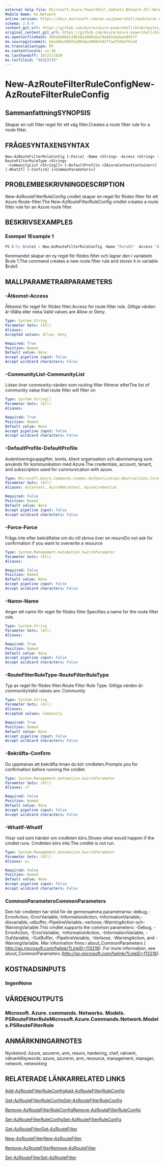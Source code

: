 ```yaml
---
external help file: Microsoft.Azure.PowerShell.Cmdlets.Network.dll-Help.xml
Module Name: Az.Network
online version: https://docs.microsoft.com/en-us/powershell/module/az.network/new-azroutefilterruleconfig
schema: 2.0.0
content_git_url: https://github.com/Azure/azure-powershell/blob/master/src/Network/Network/help/New-AzRouteFilterRuleConfig.md
original_content_git_url: https://github.com/Azure/azure-powershell/blob/master/src/Network/Network/help/New-AzRouteFilterRuleConfig.md
ms.openlocfilehash: d66a684b6cd9b26aa9d616a74a4d2eaabaa891ff
ms.sourcegitcommit: b4a38bcb0501a9016a4998efd377aa75d3ef9ce8
ms.translationtype: MT
ms.contentlocale: sv-SE
ms.lasthandoff: 10/27/2020
ms.locfileid: "94323735"
---
```

# <span data-ttu-id="406f9-101">New-AzRouteFilterRuleConfig</span><span class="sxs-lookup"><span data-stu-id="406f9-101">New-AzRouteFilterRuleConfig</span></span>

## <span data-ttu-id="406f9-102">Sammanfattning</span><span class="sxs-lookup"><span data-stu-id="406f9-102">SYNOPSIS</span></span>
<span data-ttu-id="406f9-103">Skapar en rutt filter regel för ett väg filter.</span><span class="sxs-lookup"><span data-stu-id="406f9-103">Creates a route filter rule for a route filter.</span></span>

## <span data-ttu-id="406f9-104">FRÅGESYNTAXEN</span><span class="sxs-lookup"><span data-stu-id="406f9-104">SYNTAX</span></span>

```
New-AzRouteFilterRuleConfig [-Force] -Name <String> -Access <String> -RouteFilterRuleType <String>
 -CommunityList <String[]> [-DefaultProfile <IAzureContextContainer>] [-WhatIf] [-Confirm] [<CommonParameters>]
```

## <span data-ttu-id="406f9-105">PROBLEMBESKRIVNING</span><span class="sxs-lookup"><span data-stu-id="406f9-105">DESCRIPTION</span></span>
<span data-ttu-id="406f9-106">New-AzRouteFilterRuleConfig cmdlet skapar en regel för flödes filter för ett Azure Route-filter.</span><span class="sxs-lookup"><span data-stu-id="406f9-106">The New-AzRouteFilterRuleConfig cmdlet creates a route filter rule for an Azure route filter.</span></span>

## <span data-ttu-id="406f9-107">BESKRIVS</span><span class="sxs-lookup"><span data-stu-id="406f9-107">EXAMPLES</span></span>

### <span data-ttu-id="406f9-108">Exempel 1</span><span class="sxs-lookup"><span data-stu-id="406f9-108">Example 1</span></span>
```powershell
PS C:\> $rule1 = New-AzRouteFilterRuleConfig -Name "Rule01" -Access "Allow" -RouteFilterRuleType "Community" -CommunityList "12076:5040"
```

<span data-ttu-id="406f9-109">Kommandot skapar en ny regel för flödes filter och lagrar den i variabeln $rule 1.</span><span class="sxs-lookup"><span data-stu-id="406f9-109">The command creates a new route filter rule and stores it in variable $rule1.</span></span>

## <span data-ttu-id="406f9-110">MALLPARAMETRAR</span><span class="sxs-lookup"><span data-stu-id="406f9-110">PARAMETERS</span></span>

### <span data-ttu-id="406f9-111">-Åtkomst</span><span class="sxs-lookup"><span data-stu-id="406f9-111">-Access</span></span>
<span data-ttu-id="406f9-112">Åtkomst för regel för flödes filter.</span><span class="sxs-lookup"><span data-stu-id="406f9-112">Access for route filter rule.</span></span>
<span data-ttu-id="406f9-113">Giltiga värden är tillåta eller neka.</span><span class="sxs-lookup"><span data-stu-id="406f9-113">Valid values are Allow or Deny.</span></span>

```yaml
Type: System.String
Parameter Sets: (All)
Aliases:
Accepted values: Allow, Deny

Required: True
Position: Named
Default value: None
Accept pipeline input: False
Accept wildcard characters: False
```

### <span data-ttu-id="406f9-114">-CommunityList</span><span class="sxs-lookup"><span data-stu-id="406f9-114">-CommunityList</span></span>
<span data-ttu-id="406f9-115">Listan över community-värden som routing filter filtrerar efter</span><span class="sxs-lookup"><span data-stu-id="406f9-115">The list of community value that route filter will filter on</span></span>

```yaml
Type: System.String[]
Parameter Sets: (All)
Aliases:

Required: True
Position: Named
Default value: None
Accept pipeline input: False
Accept wildcard characters: False
```

### <span data-ttu-id="406f9-116">-DefaultProfile</span><span class="sxs-lookup"><span data-stu-id="406f9-116">-DefaultProfile</span></span>
<span data-ttu-id="406f9-117">Autentiseringsuppgifter, konto, klient organisation och abonnemang som används för kommunikation med Azure.</span><span class="sxs-lookup"><span data-stu-id="406f9-117">The credentials, account, tenant, and subscription used for communication with azure.</span></span>

```yaml
Type: Microsoft.Azure.Commands.Common.Authentication.Abstractions.Core.IAzureContextContainer
Parameter Sets: (All)
Aliases: AzContext, AzureRmContext, AzureCredential

Required: False
Position: Named
Default value: None
Accept pipeline input: False
Accept wildcard characters: False
```

### <span data-ttu-id="406f9-118">-Force</span><span class="sxs-lookup"><span data-stu-id="406f9-118">-Force</span></span>
<span data-ttu-id="406f9-119">Fråga inte efter bekräftelse om du vill skriva över en resurs</span><span class="sxs-lookup"><span data-stu-id="406f9-119">Do not ask for confirmation if you want to overwrite a resource</span></span>

```yaml
Type: System.Management.Automation.SwitchParameter
Parameter Sets: (All)
Aliases:

Required: False
Position: Named
Default value: None
Accept pipeline input: False
Accept wildcard characters: False
```

### <span data-ttu-id="406f9-120">-Namn</span><span class="sxs-lookup"><span data-stu-id="406f9-120">-Name</span></span>
<span data-ttu-id="406f9-121">Anger ett namn för regel för flödes filter.</span><span class="sxs-lookup"><span data-stu-id="406f9-121">Specifies a name for the route filter rule.</span></span>

```yaml
Type: System.String
Parameter Sets: (All)
Aliases:

Required: True
Position: Named
Default value: None
Accept pipeline input: False
Accept wildcard characters: False
```

### <span data-ttu-id="406f9-122">-RouteFilterRuleType</span><span class="sxs-lookup"><span data-stu-id="406f9-122">-RouteFilterRuleType</span></span>
<span data-ttu-id="406f9-123">Typ av regel för flödes filter.</span><span class="sxs-lookup"><span data-stu-id="406f9-123">Route Filter Rule Type.</span></span>
<span data-ttu-id="406f9-124">Giltiga värden är: community</span><span class="sxs-lookup"><span data-stu-id="406f9-124">Valid values are: Community</span></span>

```yaml
Type: System.String
Parameter Sets: (All)
Aliases:
Accepted values: Community

Required: True
Position: Named
Default value: None
Accept pipeline input: False
Accept wildcard characters: False
```

### <span data-ttu-id="406f9-125">-Bekräfta</span><span class="sxs-lookup"><span data-stu-id="406f9-125">-Confirm</span></span>
<span data-ttu-id="406f9-126">Du uppmanas att bekräfta innan du kör cmdleten.</span><span class="sxs-lookup"><span data-stu-id="406f9-126">Prompts you for confirmation before running the cmdlet.</span></span>

```yaml
Type: System.Management.Automation.SwitchParameter
Parameter Sets: (All)
Aliases: cf

Required: False
Position: Named
Default value: None
Accept pipeline input: False
Accept wildcard characters: False
```

### <span data-ttu-id="406f9-127">-WhatIf</span><span class="sxs-lookup"><span data-stu-id="406f9-127">-WhatIf</span></span>
<span data-ttu-id="406f9-128">Visar vad som händer om cmdleten körs.</span><span class="sxs-lookup"><span data-stu-id="406f9-128">Shows what would happen if the cmdlet runs.</span></span> <span data-ttu-id="406f9-129">Cmdleten körs inte.</span><span class="sxs-lookup"><span data-stu-id="406f9-129">The cmdlet is not run.</span></span>

```yaml
Type: System.Management.Automation.SwitchParameter
Parameter Sets: (All)
Aliases: wi

Required: False
Position: Named
Default value: None
Accept pipeline input: False
Accept wildcard characters: False
```

### <span data-ttu-id="406f9-130">CommonParameters</span><span class="sxs-lookup"><span data-stu-id="406f9-130">CommonParameters</span></span>
<span data-ttu-id="406f9-131">Den här cmdleten har stöd för de gemensamma parametrarna:-debug,-ErrorAction,-ErrorVariable,-InformationAction,-InformationVariable,-disvariable,-utbuffer,-PipelineVariable,-verbose,-WarningAction och-WarningVariable.</span><span class="sxs-lookup"><span data-stu-id="406f9-131">This cmdlet supports the common parameters: -Debug, -ErrorAction, -ErrorVariable, -InformationAction, -InformationVariable, -OutVariable, -OutBuffer, -PipelineVariable, -Verbose, -WarningAction, and -WarningVariable.</span></span> <span data-ttu-id="406f9-132">Mer information finns i about_CommonParameters ( http://go.microsoft.com/fwlink/?LinkID=113216) .</span><span class="sxs-lookup"><span data-stu-id="406f9-132">For more information, see about_CommonParameters (http://go.microsoft.com/fwlink/?LinkID=113216).</span></span>

## <span data-ttu-id="406f9-133">KOSTNADS</span><span class="sxs-lookup"><span data-stu-id="406f9-133">INPUTS</span></span>

### <span data-ttu-id="406f9-134">Ingen</span><span class="sxs-lookup"><span data-stu-id="406f9-134">None</span></span>

## <span data-ttu-id="406f9-135">VÄRDEN</span><span class="sxs-lookup"><span data-stu-id="406f9-135">OUTPUTS</span></span>

### <span data-ttu-id="406f9-136">Microsoft. Azure. commands. Networks. Models. PSRouteFilterRule</span><span class="sxs-lookup"><span data-stu-id="406f9-136">Microsoft.Azure.Commands.Network.Models.PSRouteFilterRule</span></span>

## <span data-ttu-id="406f9-137">ANMÄRKNINGAR</span><span class="sxs-lookup"><span data-stu-id="406f9-137">NOTES</span></span>
<span data-ttu-id="406f9-138">Nyckelord: Azure, azurerm, arm, resurs, hantering, chef, nätverk, nätverk</span><span class="sxs-lookup"><span data-stu-id="406f9-138">Keywords: azure, azurerm, arm, resource, management, manager, network, networking</span></span>

## <span data-ttu-id="406f9-139">RELATERADE LÄNKAR</span><span class="sxs-lookup"><span data-stu-id="406f9-139">RELATED LINKS</span></span>

[<span data-ttu-id="406f9-140">Add-AzRouteFilterRuleConfig</span><span class="sxs-lookup"><span data-stu-id="406f9-140">Add-AzRouteFilterRuleConfig</span></span>](./Add-AzRouteFilterRuleConfig.md)

[<span data-ttu-id="406f9-141">Get-AzRouteFilterRuleConfig</span><span class="sxs-lookup"><span data-stu-id="406f9-141">Get-AzRouteFilterRuleConfig</span></span>](./Get-AzRouteFilterRuleConfig.md)

[<span data-ttu-id="406f9-142">Remove-AzRouteFilterRuleConfig</span><span class="sxs-lookup"><span data-stu-id="406f9-142">Remove-AzRouteFilterRuleConfig</span></span>](./Remove-AzRouteFilterRuleConfig.md)

[<span data-ttu-id="406f9-143">Set-AzRouteFilterRuleConfig</span><span class="sxs-lookup"><span data-stu-id="406f9-143">Set-AzRouteFilterRuleConfig</span></span>](./Set-AzRouteFilterRuleConfig.md)

[<span data-ttu-id="406f9-144">Get-AzRouteFilter</span><span class="sxs-lookup"><span data-stu-id="406f9-144">Get-AzRouteFilter</span></span>](./Get-AzRouteFilter.md)

[<span data-ttu-id="406f9-145">New-AzRouteFilter</span><span class="sxs-lookup"><span data-stu-id="406f9-145">New-AzRouteFilter</span></span>](./New-AzRouteFilter.md)

[<span data-ttu-id="406f9-146">Remove-AzRouteFilter</span><span class="sxs-lookup"><span data-stu-id="406f9-146">Remove-AzRouteFilter</span></span>](./Remove-AzRouteFilter.md)

[<span data-ttu-id="406f9-147">Set-AzRouteFilter</span><span class="sxs-lookup"><span data-stu-id="406f9-147">Set-AzRouteFilter</span></span>](./Set-AzRouteFilter.md)
